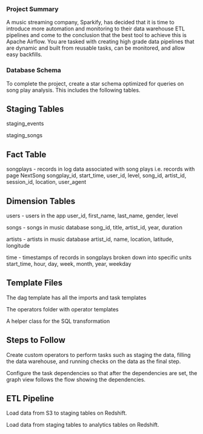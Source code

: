 ### Project Summary
A music streaming company, Sparkify, has decided that it is time to introduce more automation and monitoring to their data warehouse ETL pipelines and come to the conclusion that the best tool to achieve this is Apache Airflow.
You are tasked with creating high grade data pipelines that are dynamic and built from reusable tasks, can be monitored, and allow easy backfills.

### Database Schema
To complete the project, create a star schema optimized for queries on song play analysis. This includes the following tables.

## Staging Tables
staging_events

staging_songs

## Fact Table
songplays - records in log data associated with song plays i.e. records with page NextSong songplay_id, start_time, user_id, level, song_id, artist_id, session_id, location, user_agent

## Dimension Tables
users - users in the app user_id, first_name, last_name, gender, level

songs - songs in music database song_id, title, artist_id, year, duration

artists - artists in music database artist_id, name, location, latitude, longitude

time - timestamps of records in songplays broken down into specific units start_time, hour, day, week, month, year, weekday

## Template Files
The dag template has all the imports and task templates

The operators folder with operator templates

A helper class for the SQL transformation

## Steps to Follow
Create custom operators to perform tasks such as staging the data, filling the data warehouse, and running checks on the data as the final step.

Configure the task dependencies so that after the dependencies are set, the graph view follows the flow showing the dependencies.

## ETL Pipeline
Load data from S3 to staging tables on Redshift.

Load data from staging tables to analytics tables on Redshift.